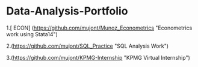 # Data-Analysis-Portfolio

1.[ ECON] (https://github.com/mujont/Munoz_Econometrics "Econometrics work using Stata14")

2.(https://github.com/mujont/SQL_Practice "SQL Analysis Work")

3.(https://github.com/mujont/KPMG-Internship "KPMG Virtual Internship")
